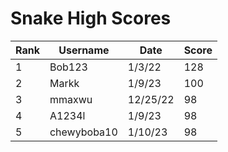 <html>
<h1>
Snake High Scores
</h1>
<body>
  <table id="scoreTable">
    <thead>
      <tr>
        <th>Rank</th>
        <th>Username</th>
        <th>Date</th>
        <th>Score</th>
      </tr>
    </thead>
    <tbody>
      <tr>
        <td>1</td>
        <td>Bob123</td>
        <td>1/3/22</td>
        <td id="score1">128</td>
      </tr>
      <tr>
        <td>2</td>
        <td>Markk</td>
        <td>1/9/23</td>
        <td id="score2">100</td>
      </tr>
      <tr>
        <td>3</td>
        <td>mmaxwu</td>
        <td>12/25/22</td>
        <td id="score3">98</td>
      </tr>
      <tr>
        <td>4</td>
        <td>A1234l</td>
        <td>1/9/23</td>
        <td id="score4">98</td>
      </tr>
      <tr>
        <td>5</td>
        <td>chewyboba10</td>
        <td>1/10/23</td>
        <td id="score5">98</td>
      </tr>
    </tbody>
  </table>

  <script>
    // Function to update the score with a random number between 0-100
    function updateScore() {
      let score1 = document.getElementById("score1");
      let score2 = document.getElementById("score2");
      let score3 = document.getElementById("score3");
      let score4 = document.getElementById("score4");
      let score5 = document.getElementById("score5");
      score1.innerHTML = Math.floor(Math.random() * 101);
      score2.innerHTML = Math.floor(Math.random() * 101);
      score3.innerHTML = Math.floor(Math.random() * 101);
      score4.innerHTML = Math.floor(Math.random() * 101);
      score5.innerHTML = Math.floor(Math.random() * 101);
    }

    // Call the updateScore function every 5 seconds
    setInterval(updateScore, 5000);
  </script>
</body>
</html>